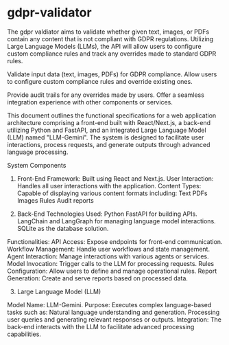 # gdpr-validator
The gdpr valdiator aims to validate whether given text, images, or PDFs contain any content that is not compliant with GDPR regulations.
Utilizing Large Language Models (LLMs), the API will allow users to configure custom compliance rules and track any overrides made to standard GDPR rules. 

Validate input data (text, images, PDFs) for GDPR compliance.
Allow users to configure custom compliance rules and override existing ones.

Provide audit trails for any overrides made by users.
Offer a seamless integration experience with other components or services.

This document outlines the functional specifications for a web application architecture comprising a front-end built with React/Next.js, a back-end utilizing Python and FastAPI, and an integrated Large Language Model (LLM) named "LLM-Gemini". The system is designed to facilitate user interactions, process requests, and generate outputs through advanced language processing.

System Components
1. Front-End
Framework: Built using React and Next.js.
User Interaction: Handles all user interactions with the application.
Content Types: Capable of displaying various content formats including:
Text
PDFs
Images
Rules
Audit reports

2. Back-End
Technologies Used:
Python
FastAPI for building APIs.
LangChain and LangGraph for managing language model interactions.
SQLite as the database solution.

Functionalities:
API Access: Expose endpoints for front-end communication.
Workflow Management: Handle user workflows and state management.
Agent Interaction: Manage interactions with various agents or services.
Model Invocation: Trigger calls to the LLM for processing requests.
Rules Configuration: Allow users to define and manage operational rules.
Report Generation: Create and serve reports based on processed data.

3. Large Language Model (LLM)

Model Name: LLM-Gemini.
Purpose: Executes complex language-based tasks such as:
Natural language understanding and generation.
Processing user queries and generating relevant responses or outputs.
Integration: The back-end interacts with the LLM to facilitate advanced processing capabilities.

